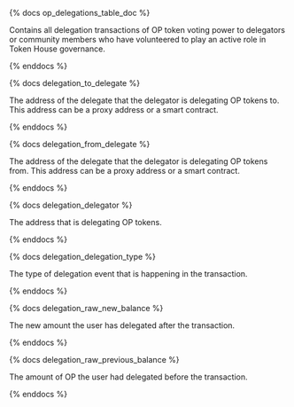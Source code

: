 {% docs op_delegations_table_doc %}

Contains all delegation transactions of OP token voting power to delegators or community members who have volunteered to play an active role in Token House governance. 

{% enddocs %}

{% docs delegation_to_delegate %}

The address of the delegate that the delegator is delegating OP tokens to. This address can be a proxy address or a smart contract. 

{% enddocs %}

{% docs delegation_from_delegate %}

The address of the delegate that the delegator is delegating OP tokens from. This address can be a proxy address or a smart contract. 

{% enddocs %}

{% docs delegation_delegator %}

The address that is delegating OP tokens. 

{% enddocs %}

{% docs delegation_delegation_type %}

The type of delegation event that is happening in the transaction. 

{% enddocs %}

{% docs delegation_raw_new_balance %}

The new amount the user has delegated after the transaction.

{% enddocs %}

{% docs delegation_raw_previous_balance %}

The amount of OP the user had delegated before the transaction.

{% enddocs %}
